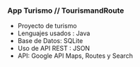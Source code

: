 ### App Turismo // TourismandRoute

- Proyecto de turismo
- Lenguajes usados : Java
- Base de Datos: SQLite
- Uso de API REST : JSON
- API: Google API Maps, Routes y Search
